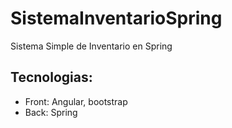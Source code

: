# SistemaInventarioSpring
Sistema Simple de Inventario en Spring

## Tecnologias:
- Front: Angular, bootstrap
- Back: Spring

